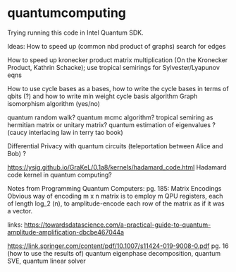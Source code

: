 # quantumcomputing
Trying running this code in Intel Quantum SDK.


Ideas:
How to speed up (common nbd product of graphs) search for edges

How to speed up kronecker product matrix multiplication (On the Kronecker Product, Kathrin Schacke); use tropical semirings for Sylvester/Lyapunov eqns

How to use cycle bases as a bases, how to write the cycle bases in terms of qbits (?) and how to write min weight cycle basis algorithm
Graph isomorphism algorithm (yes/no)

quantum random walk? quantum mcmc algorithm? tropical semiring as hermitian matrix or unitary matrix?
quantum estimation of eigenvalues ? (caucy interlacing law in terry tao book)

Differential Privacy with quantum circuits (teleportation between Alice and Bob) ?

https://ysig.github.io/GraKeL/0.1a8/kernels/hadamard_code.html Hadamard code kernel in quantum computing?

Notes from Programming Quantum Computers:
pg. 185: Matrix Encodings
Obvious way of encoding m x n matrix is to employ m QPU registers, each of length log_2 (n), to amplitude-encode each row of the matrix as if it was a vector. 

links:
https://towardsdatascience.com/a-practical-guide-to-quantum-amplitude-amplification-dbcbe467044a

https://link.springer.com/content/pdf/10.1007/s11424-019-9008-0.pdf
pg. 16 
(how to use the results of) quantum eigenphase decomposition, quantum SVE, quantum linear solver
